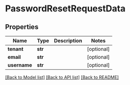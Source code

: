 # PasswordResetRequestData


## Properties
Name | Type | Description | Notes
------------ | ------------- | ------------- | -------------
**tenant** | **str** |  | [optional] 
**email** | **str** |  | [optional] 
**username** | **str** |  | [optional] 

[[Back to Model list]](../README.md#documentation-for-models) [[Back to API list]](../README.md#documentation-for-api-endpoints) [[Back to README]](../README.md)


